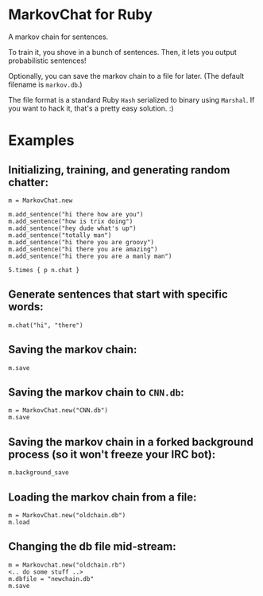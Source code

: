 # MarkovChat for Ruby

A markov chain for sentences. 

To train it, you shove in a bunch of sentences. Then, it lets you output probabilistic sentences!

Optionally, you can save the markov chain to a file for later. (The default filename is `markov.db`.)

The file format is a standard Ruby `Hash` serialized to binary using `Marshal`. If you want to hack it, that's a pretty easy solution. :)

# Examples

## Initializing, training, and generating random chatter:

    m = MarkovChat.new
    
    m.add_sentence("hi there how are you")
    m.add_sentence("how is trix doing")
    m.add_sentence("hey dude what's up")
    m.add_sentence("totally man")
    m.add_sentence("hi there you are groovy")
    m.add_sentence("hi there you are amazing")
    m.add_sentence("hi there you are a manly man")

    5.times { p n.chat }
    
## Generate sentences that start with specific words:

    m.chat("hi", "there")
    
## Saving the markov chain:
    
    m.save

## Saving the markov chain to `CNN.db`:
    
    m = MarkovChat.new("CNN.db")
    m.save
    
## Saving the markov chain in a forked background process (so it won't freeze your IRC bot):    
    
    m.background_save

## Loading the markov chain from a file:

    m = MarkovChat.new("oldchain.db")
    m.load
    
## Changing the db file mid-stream:

    m = Markovchat.new("oldchain.rb")
    <.. do some stuff ..>
    m.dbfile = "newchain.db"
    m.save

    
